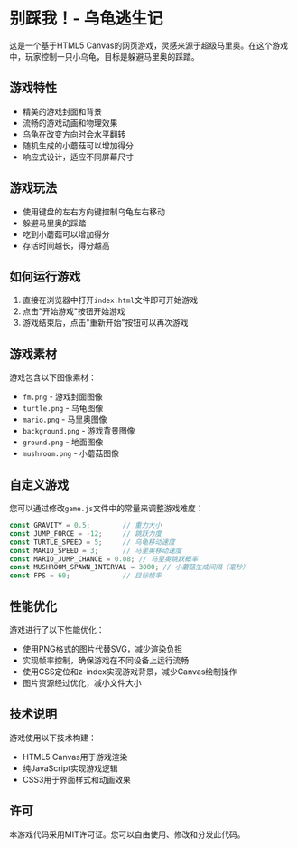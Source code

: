 # 别踩我！- 乌龟逃生记

这是一个基于HTML5 Canvas的网页游戏，灵感来源于超级马里奥。在这个游戏中，玩家控制一只小乌龟，目标是躲避马里奥的踩踏。

## 游戏特性

- 精美的游戏封面和背景
- 流畅的游戏动画和物理效果
- 乌龟在改变方向时会水平翻转
- 随机生成的小蘑菇可以增加得分
- 响应式设计，适应不同屏幕尺寸

## 游戏玩法

- 使用键盘的左右方向键控制乌龟左右移动
- 躲避马里奥的踩踏
- 吃到小蘑菇可以增加得分
- 存活时间越长，得分越高

## 如何运行游戏

1. 直接在浏览器中打开`index.html`文件即可开始游戏
2. 点击"开始游戏"按钮开始游戏
3. 游戏结束后，点击"重新开始"按钮可以再次游戏

## 游戏素材

游戏包含以下图像素材：
- `fm.png` - 游戏封面图像
- `turtle.png` - 乌龟图像
- `mario.png` - 马里奥图像
- `background.png` - 游戏背景图像
- `ground.png` - 地面图像
- `mushroom.png` - 小蘑菇图像

## 自定义游戏

您可以通过修改`game.js`文件中的常量来调整游戏难度：

```javascript
const GRAVITY = 0.5;        // 重力大小
const JUMP_FORCE = -12;     // 跳跃力度
const TURTLE_SPEED = 5;     // 乌龟移动速度
const MARIO_SPEED = 3;      // 马里奥移动速度
const MARIO_JUMP_CHANCE = 0.08; // 马里奥跳跃概率
const MUSHROOM_SPAWN_INTERVAL = 3000; // 小蘑菇生成间隔（毫秒）
const FPS = 60;             // 目标帧率
```

## 性能优化

游戏进行了以下性能优化：
- 使用PNG格式的图片代替SVG，减少渲染负担
- 实现帧率控制，确保游戏在不同设备上运行流畅
- 使用CSS定位和z-index实现游戏背景，减少Canvas绘制操作
- 图片资源经过优化，减小文件大小

## 技术说明

游戏使用以下技术构建：
- HTML5 Canvas用于游戏渲染
- 纯JavaScript实现游戏逻辑
- CSS3用于界面样式和动画效果

## 许可

本游戏代码采用MIT许可证。您可以自由使用、修改和分发此代码。 